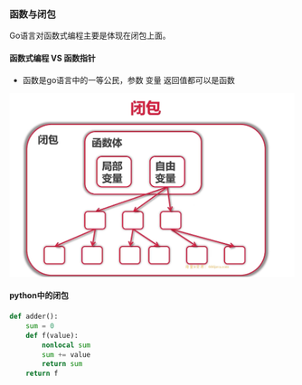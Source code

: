 ### 函数与闭包

Go语言对函数式编程主要是体现在闭包上面。

#### 函数式编程 VS 函数指针

- 函数是go语言中的一等公民，参数 变量 返回值都可以是函数

![image-20210818212326061](note.assets/image-20210818212326061.png)

#### python中的闭包

```python
def adder():
    sum = 0
    def f(value):
        nonlocal sum
        sum += value
        return sum
    return f
```

 